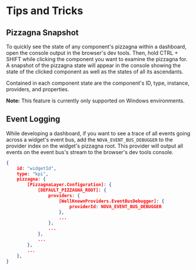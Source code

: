 # Tips and Tricks

## Pizzagna Snapshot

To quickly see the state of any component's pizzagna within a dashboard, open the console output in the
browser's dev tools. Then, hold CTRL + SHIFT while clicking the component you want to
examine the pizzagna for. A snapshot of the pizzagna state will appear in the console showing the state
of the clicked component as well as the states of all its ascendants.

Contained in each component state are the component's ID, type, instance, providers, and properties.

**Note:** This feature is currently only supported on Windows environments.

## Event Logging

While developing a dashboard, if you want to see a trace of all events going across a widget's event bus,
add the `NOVA_EVENT_BUS_DEBUGGER` to the provider index on the widget's pizzagna root. This provider will
output all events on the event bus's stream to the browser's dev tools console.

```json
{
    id: "widgetId",
    type: "kpi",
    pizzagna: {
        [PizzagnaLayer.Configuration]: {
            [DEFAULT_PIZZAGNA_ROOT]: {
                providers: {
                    [WellKnownProviders.EventBusDebugger]: {
                        providerId: NOVA_EVENT_BUS_DEBUGGER
                    },
                    ...
                },
                ...
            },
            ...
        },
        ...
    },
}
```
